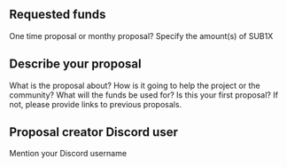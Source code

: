 ## Requested funds

One time proposal or monthy proposal?
Specify the amount(s) of SUB1X

## Describe your proposal

What is the proposal about?
How is it going to help the project or the community?
What will the funds be used for?
Is this your first proposal? If not, please provide links to previous proposals.

## Proposal creator Discord user

Mention your Discord username
